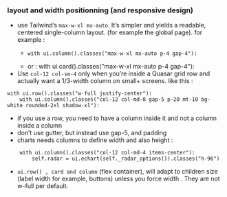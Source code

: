 
### layout and width positionning (and responsive design)
-  use Tailwind’s `max-w-xl mx-auto`. It’s simpler and yields a readable, centered single-column layout. (for example the global page). for example : 
	-     with ui.column().classes("max-w-xl mx-auto p-4 gap-4"):
	- or : with ui.card().classes("max-w-xl mx-auto p-4 gap-4"):
- Use `col-12 col-sm-4` only when you’re inside a Quasar grid row and actually want a 1/3-width column on small+ screens. like this :

```
with ui.row().classes("w-full justify-center"):  
    with ui.column().classes("col-12 col-md-8 gap-5 p-20 mt-10 bg-white rounded-2xl shadow-xl"):
```


- if you use a row, you need to have a column inside it and not a column inside a column 
- don’t use gutter, but instead use gap-5, and padding
- charts needs columns to define width and also height : 

```
    with ui.column().classes("col-12 col-md-4 items-center"):  
        self.radar = ui.echart(self._radar_options()).classes("h-96")
```


- `ui.row() , card and column` (flex container), will adapt to children size (label width for example, buttons) unless you force width .  They are not w-full per default.